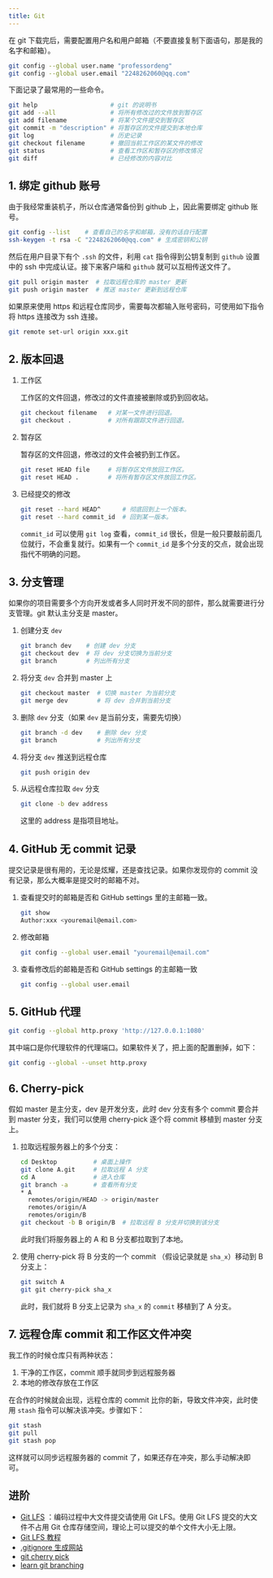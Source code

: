 ```yaml
---
title: Git
---
```


在 git 下载完后，需要配置用户名和用户邮箱（不要直接复制下面语句，那是我的名字和邮箱）。

```bash
git config --global user.name "professordeng"
git config --global user.email "2248262060@qq.com"
```

下面记录了最常用的一些命令。

```bash
git help                    # git 的说明书
git add --all               # 将所有修改过的文件放到暂存区
git add filename            # 将某个文件提交到暂存区
git commit -m "description" # 将暂存区的文件提交到本地仓库
git log                     # 历史记录
git checkout filename       # 撤回当前工作区的某文件的修改
git status                  # 查看工作区和暂存区的修改情况
git diff                    # 已经修改的内容对比
```

## 1. 绑定 github 账号

由于我经常重装机子，所以仓库通常备份到 github 上，因此需要绑定 github 账号。

```bash
git config --list    # 查看自己的名字和邮箱，没有的话自行配置
ssh-keygen -t rsa -C "2248262060@qq.com" # 生成密钥和公钥
```

然后在用户目录下有个 `.ssh` 的文件，利用 `cat` 指令得到公钥复制到 `github` 设置中的 ssh 中完成认证。接下来客户端和 `github` 就可以互相传送文件了。

```bash
git pull origin master  # 拉取远程仓库的 master 更新
git push origin master  # 推送 master 更新到远程仓库
```

如果原来使用 https 和远程仓库同步，需要每次都输入账号密码，可使用如下指令将 https 连接改为 ssh 连接。

```bash
git remote set-url origin xxx.git
```

## 2. 版本回退

1. 工作区

   工作区的文件回退，修改过的文件直接被删除或扔到回收站。

   ```bash
   git checkout filename   # 对某一文件进行回退。
   git checkout .          # 对所有跟踪文件进行回退。
   ```

2. 暂存区

   暂存区的文件回退，修改过的文件会被扔到工作区。

   ```bash
   git reset HEAD file     # 将暂存区文件放回工作区。
   git reset HEAD .        # 将所有暂存区文件放回工作区。
   ```

3. 已经提交的修改

   ```bash
   git reset --hard HEAD^      # 彻底回到上一个版本。
   git reset --hard commit_id  # 回到某一版本。
   ```

   `commit_id` 可以使用 `git log` 查看，`commit_id` 很长，但是一般只要敲前面几位就行，不会重复就行。如果有一个 `commit_id` 是多个分支的交点，就会出现指代不明确的问题。

## 3. 分支管理

如果你的项目需要多个方向开发或者多人同时开发不同的部件，那么就需要进行分支管理。git 默认主分支是 master。

1. 创建分支 `dev`

   ```bash
   git branch dev    # 创建 dev 分支
   git checkout dev  # 将 dev 分支切换为当前分支
   git branch        # 列出所有分支
   ```

2. 将分支 `dev` 合并到 master 上

   ```bash
   git checkout master  # 切换 master 为当前分支
   git merge dev        # 将 dev 合并到当前分支
   ```

3. 删除 `dev` 分支（如果 `dev` 是当前分支，需要先切换）

   ```bash
   git branch -d dev    # 删除 dev 分支
   git branch           # 列出所有分支
   ```

4. 将分支 `dev` 推送到远程仓库

   ```bash
   git push origin dev
   ```

5. 从远程仓库拉取 `dev` 分支

   ```bash
   git clone -b dev address
   ```

   这里的 address 是指项目地址。

## 4. GitHub 无 commit 记录

提交记录是很有用的，无论是炫耀，还是查找记录。如果你发现你的 commit 没有记录，那么大概率是提交时的邮箱不对。

1. 查看提交时的邮箱是否和 GitHub settings 里的主邮箱一致。

   ```bash
   git show
   Author:xxx <youremail@email.com>
   ```

2. 修改邮箱

   ```bash
   git config --global user.email "youremail@email.com"
   ```

3. 查看修改后的邮箱是否和 GitHub settings 的主邮箱一致

   ```bash
   git config --global user.email
   ```

## 5. GitHub 代理

```bash
git config --global http.proxy 'http://127.0.0.1:1080'
```

其中端口是你代理软件的代理端口。如果软件关了，把上面的配置删掉，如下：

```bash
git config --global --unset http.proxy
```

## 6. Cherry-pick

假如 master 是主分支，dev 是开发分支，此时 dev 分支有多个 commit 要合并到 master 分支，我们可以使用 cherry-pick 逐个将 commit 移植到 master 分支上。

1. 拉取远程服务器上的多个分支：

   ```bash
   cd Desktop          # 桌面上操作
   git clone A.git     # 拉取远程 A 分支
   cd A                # 进入仓库
   git branch -a       # 查看所有分支
   * A
     remotes/origin/HEAD -> origin/master
     remotes/origin/A
     remotes/origin/B
   git checkout -b B origin/B  # 拉取远程 B 分支并切换到该分支
   ```

   此时我们将服务器上的 A 和 B 分支都拉取到了本地。

2. 使用 cherry-pick 将 B 分支的一个 commit （假设记录就是 `sha_x`）移动到 B 分支上：

   ```bash
   git switch A
   git git cherry-pick sha_x
   ```

   此时，我们就将 B 分支上记录为 `sha_x` 的 `commit` 移植到了 A 分支。

## 7. 远程仓库 commit 和工作区文件冲突

我工作的时候仓库只有两种状态：

1. 干净的工作区，commit 顺手就同步到远程服务器
2. 本地的修改存放在工作区

在合作的时候就会出现，远程仓库的 commit 比你的新，导致文件冲突，此时使用 `stash` 指令可以解决该冲突。步骤如下：

```bash
git stash
git pull
git stash pop
```

这样就可以同步远程服务器的 commit 了，如果还存在冲突，那么手动解决即可。

## 进阶

- [Git LFS](https://git-lfs.github.com/) ：编码过程中大文件提交请使用 Git LFS。使用 Git LFS 提交的大文件不占用 Git 仓库存储空间，理论上可以提交的单个文件大小无上限。
- [Git LFS 教程](https://help.coding.net/docs/host/git/lfs.html)
- [.gitignore 生成网站](https://gitignore.io)
- [git cherry pick](http://www.ruanyifeng.com/blog/2020/04/git-cherry-pick.html)
- [learn git branching](https://oschina.gitee.io/learn-git-branching/)

